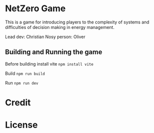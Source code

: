 # NetZero Game

This is a game for introducing players to the complexity of systems and difficulties of decision making in energy management. 

Lead dev: Christian
Nosy person: Oliver

## Building and Running the game

Before building install vite
```npm install vite```

Build
```npm run build```

Run
```npm run dev```

# Credit


# License
